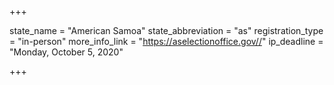 +++

state_name = "American Samoa"
state_abbreviation = "as"
registration_type = "in-person"
more_info_link = "https://aselectionoffice.gov//"
ip_deadline = "Monday, October 5, 2020"

+++